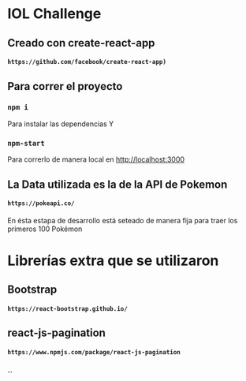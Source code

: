 # IOL Challenge

## Creado con create-react-app

#### `https://github.com/facebook/create-react-app)`

## Para correr el proyecto

### `npm i`

Para instalar las dependencias
Y

### `npm-start`

Para correrlo de manera local en [http://localhost:3000](http://localhost:3000)

## La Data utilizada es la de la API de Pokemon

#### `https://pokeapi.co/`

En ésta estapa de desarrollo está seteado de manera fija para traer los primeros 100 Pokémon

# Librerías extra que se utilizaron

## Bootstrap

#### `https://react-bootstrap.github.io/`

## react-js-pagination

#### `https://www.npmjs.com/package/react-js-pagination`

##

#### ``
